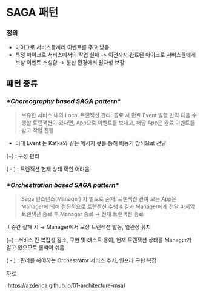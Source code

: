 # SAGA 패턴



### 정의

- 마이크로 서비스들끼리 이벤트를 주고 받음
- 특정 마이크로 서비스에서의 작업 실패 -> 이전까지 완료된 마이크로 서비스들에게 보상 이벤트 소싱함 -> 분산 환경에서 원자성 보장



## 패턴 종류

### ***\*Choreography based SAGA pattern\****

> 보유한 서비스 내의 Local 트랜잭션 관리. 종료 시 완료 Event 발행 만약 다음 수행할 트랜잭션이 있다면, App으로 이벤트를 보내고, 해당 App은 완료 이벤트를 받고 작업 진행

- 이때 Event 는 Kafka와 같은 메시지 큐를 통해 비동기 방식으로 전달

> 

(+) : 구성 편리

( - ) : 트랜잭션 현재 상태 확인 어려움



### ***\*Orchestration based SAGA pattern\****

> Saga 인스턴스(Manager) 가 별도로 존재. 트랜잭션 관여 모든 App은 Manager에 의해 점진적으로 트랜잭션 수행 & 결과 Manager에게 전달 마지막 트랜잭션 종료 후 Manager 종료 → 전체 트랜잭션 종료

if 중간 실패 시 → Manager에서 보상 트랜잭션 발동, 일관성 유지

> 

(+) :  서비스 간 복잡성 감소, 구현 및 테스트 용이, 현재 트랜잭션 상태를 Manager가 알고 있으므로 롤백이 쉬움

( - ) : 관리를 해야하는 Orchestrator 서비스 추가, 인프라 구현 복잡





자료

:https://azderica.github.io/01-architecture-msa/
